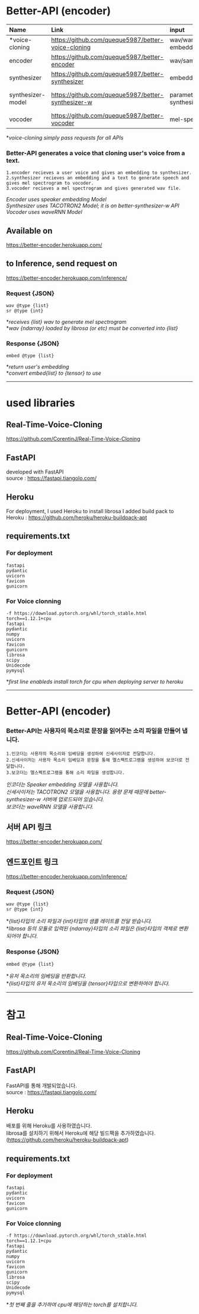 Better-API (encoder)
=============
|Name               |Link                                                |input                             |output                     |
|:------------------|:---------------------------------------------------|:---------------------------------|--------------------------:|
|*voice-cloning     |https://github.com/queque5987/better-voice-cloning  |wav/wample_rate/<br>embedding/text|speech sound               |
|encoder            |https://github.com/queque5987/better-encoder        |wav/sample_rate                   |embedding                  |
|synthesizer        |https://github.com/queque5987/better-synthesizer    |embedding/text                    |mel-spectrogram            |
|synthesizer-model  |https://github.com/queque5987/better-synthesizer-w  |parameters in synthesizer         |mel-spectrogram per batch  |
|vocoder            |https://github.com/queque5987/better-vocoder        |mel-spectrogram                   |speech sound               | 

**voice-cloning simply pass requests for all APIs*

### Better-API generates a voice that cloning user's voice from a text.
    1.encoder recieves a user voice and gives an embedding to synthesizer.
    2.synthesizer recieves an embedding and a text to generate speech and gives mel spectrogram to vocoder.   
    3.vocoder recieves a mel spectrogram and gives generated wav file.   
       
*Encoder uses speaker embedding Model*   
*Synthesizer uses TACOTRON2 Model; it is on better-synthesizer-w API*   
*Vocoder uses waveRNN Model*   
    
## Available on
https://better-encoder.herokuapp.com/
## to Inference, send request on
https://better-encoder.herokuapp.com/inference/
### Request {JSON}
    wav @type {list}
    sr @type {int}
**receives {list} wav to generate mel spectrogram*   
**wav {ndarray} loaded by librosa (or etc) must be converted into {list}*
### Response {JSON}
    embed @type {list}      
**return user's embedding*   
**convert embed{list} to {tensor} to use*   

* * *
# used libraries
## Real-Time-Voice-Cloning
https://github.com/CorentinJ/Real-Time-Voice-Cloning

## FastAPI   
developed with FastAPI   
source : https://fastapi.tiangolo.com/   

## Heroku
For deployment, I used Heroku
to install librosa I added build pack to Heroku : https://github.com/heroku/heroku-buildpack-apt   

## requirements.txt
### For deployment
    fastapi
    pydantic
    uvicorn
    favicon
    gunicorn
### For Voice clonning   
    -f https://download.pytorch.org/whl/torch_stable.html
    torch==1.12.1+cpu
    fastapi
    pydantic
    numpy
    uvicorn
    favicon
    gunicorn
    librosa
    scipy
    Unidecode
    pymysql
**first line enableds install torch for cpu when deploying server to heroku*

-----
Better-API (encoder)
=============

### Better-API는 사용자의 목소리로 문장을 읽어주는 소리 파일을 만들어 냅니다.   
    1.인코더는 사용자의 목소리와 임베딩을 생성하여 신세사이저로 전달합니다.   
    2.신세사이저는 사용자 목소리 임베딩과 문장을 통해 멜스펙트로그램을 생성하여 보코더로 전달합니다.   
    3.보코더는 멜스펙트로그램을 통해 소리 파일을 생성합니다.   
       
*인코더는 Speaker embedding 모델을 사용합니다.*   
*신세사이저는 TACOTRON2 모델을 사용합니다. 용량 문제 때문에 better-synthesizer-w 서버에 업로드되어 있습니다.*   
*보코더는 waveRNN 모델을 사용합니다.*   
    
## 서버 API 링크   
https://better-encoder.herokuapp.com/

## 엔드포인트 링크   
https://better-encoder.herokuapp.com/inference/

### Request {JSON}
    wav @type {list}
    sr @type {int}
**{list}타입의 소리 파일과 {int}타입의 샘플 레이트를 전달 받습니다.*   
**librosa 등의 모듈로 입력된 {ndarray}타입의 소리 파일은 {list}타입의 객체로 변환되어야 합니다.*   

### Response {JSON}
    embed @type {list}      
**유저 목소리의 임베딩을 반환합니다.*   
**{list}타입의 유저 목소리의 임베딩을 {tensor}타입으로 변환하여야 합니다.*   

* * *
# 참고
## Real-Time-Voice-Cloning
https://github.com/CorentinJ/Real-Time-Voice-Cloning

## FastAPI   
FastAPI를 통해 개발되었습니다.   
source : https://fastapi.tiangolo.com/   

## Heroku
배포를 위해 Heroku를 사용하였습니다.    
librosa를 설치하기 위해서 Heroku에 해당 빌드팩을 추가하였습니다. (https://github.com/heroku/heroku-buildpack-apt)   

## requirements.txt
### For deployment
    fastapi
    pydantic
    uvicorn
    favicon
    gunicorn
### For Voice clonning   
    -f https://download.pytorch.org/whl/torch_stable.html
    torch==1.12.1+cpu
    fastapi
    pydantic
    numpy
    uvicorn
    favicon
    gunicorn
    librosa
    scipy
    Unidecode
    pymysql
**첫 번째 줄을 추가하여 cpu에 해당하는 torch를 설치합니다.*
